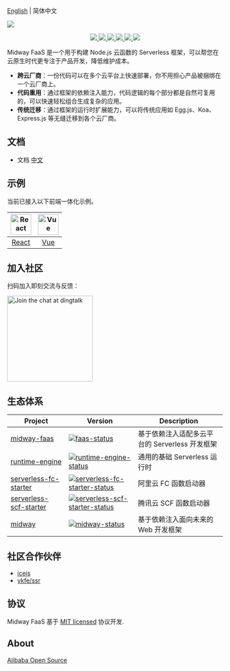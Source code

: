 [English](./README.en-US.md) | 简体中文


![](https://img.alicdn.com/tfs/TB1HdniCSf2gK0jSZFPXXXsopXa-1000-353.png)

<p align="center">
  <a href="https://www.npmjs.com/package/@midwayjs/faas" alt="npm version">
    <img src="https://img.shields.io/npm/v/@midwayjs/faas.svg?style=flat" />
  </a>
  <a href="./LICENSE" alt="GitHub license">
    <img src="https://img.shields.io/badge/license-MIT-blue.svg" />
  </a>
  <a href="https://github.com/midwayjs/midway-faas/actions?query=workflow%3A%22Node.js+CI%22" alt="Node.js CI">
    <img src="https://img.shields.io/badge/Node.js%20CI-passing-brightgreen" />
  </a>
  <a href="https://github.com/midwayjs/midway-faas" alt="Activity">
    <img src="https://img.shields.io/github/commit-activity/m/midwayjs/midway-faas" />
  </a>
  <a href="https://github.com/midwayjs/midway-faas/graphs/contributors" alt="Contributors">
    <img src="https://img.shields.io/github/contributors/midwayjs/midway-faas" />
  </a>
  <a href="https://gitpod.io/#https://github.com/midwayjs/midway-faas" alt="Gitpod Ready-to-Code">
    <img src="https://img.shields.io/badge/Gitpod-Ready--to--Code-blue?logo=gitpod" />
  </a>
</p>

Midway FaaS 是一个用于构建 Node.js 云函数的 Serverless 框架，可以帮您在云原生时代更专注于产品开发，降低维护成本。

- **跨云厂商**：一份代码可以在多个云平台上快速部署，你不用担心产品被捆绑在一个云厂商上。
- **代码重用**：通过框架的依赖注入能力，代码逻辑的每个部分都是自然可复用的，可以快速轻松组合生成复杂的应用。
- **传统迁移**：通过框架的运行时扩展能力，可以将传统应用如 Egg.js、Koa、Express.js 等无缝迁移到各个云厂商。

## 文档

- 文档 [中文](https://www.yuque.com/midwayjs/faas)

## 示例

当前已接入以下前端一体化示例。

|<img alt="React" src="https://user-images.githubusercontent.com/677114/42611693-f921fc7c-85c9-11e8-8de1-6d6013b92f69.png" width="48">| <img alt="Vue" src="https://user-images.githubusercontent.com/677114/42611543-44ef4502-85c9-11e8-9ef9-e9f98477c646.png" width="48">
| :---: | :---: |
| [React](https://www.yuque.com/midwayjs/faas/faas_with_react) | [Vue](https://www.yuque.com/midwayjs/faas/faas_with_vue) |

## 加入社区

扫码加入即刻交流与反馈：


<img alt="Join the chat at dingtalk" src="https://user-images.githubusercontent.com/418820/82108754-60371300-9763-11ea-88f4-fc59c743ea23.png" width="200">

## 生态体系

|    Project         |    Version                                |   Description       |
|----------------|-----------------------------------------|-----------|
| [midway-faas] | [![faas-status]][faas-package] |基于依赖注入适配多云平台的 Serverless 开发框架|
| [runtime-engine] | [![runtime-engine-status]][runtime-engine-package] |通用的基础 Serverless 运行时|
| [serverless-fc-starter] | [![serverless-fc-starter-status]][serverless-fc-starter-package] |阿里云 FC 函数启动器|
| [serverless-scf-starter] | [![serverless-scf-starter-status]][serverless-scf-starter-package] |腾讯云 SCF 函数启动器|
| [midway] | [![midway-status]][midway-package] |基于依赖注入面向未来的 Web 开发框架|


[midway-faas]: https://github.com/midwayjs/midway-faas
[midway]: https://github.com/midwayjs/midway
[runtime-engine]: https://github.com/midwayjs/midway-faas/tree/master/packages/runtime-engine
[faas-cli]: https://github.com/midwayjs/midway-faas/tree/master/packages/faas-cli
[serverless-fc-starter]: https://github.com/midwayjs/midway-faas/tree/master/packages/serverless-fc-starter
[serverless-scf-starter]: https://github.com/midwayjs/midway-faas/tree/master/packages/serverless-scf-starter

[faas-status]: https://img.shields.io/npm/v/@midwayjs/faas.svg
[midway-status]: https://img.shields.io/npm/v/midway.svg
[runtime-engine-status]: https://img.shields.io/npm/v/@midwayjs/runtime-engine.svg
[serverless-fc-starter-status]: https://img.shields.io/npm/v/@midwayjs/runtime-engine.svg
[serverless-scf-starter-status]: https://img.shields.io/npm/v/@midwayjs/runtime-engine.svg

[faas-package]: https://npmjs.com/package/@midwayjs/faas
[midway-package]: https://npmjs.com/package/midway
[runtime-engine-package]: https://npmjs.com/package/@midwayjs/runtime-engine
[serverless-fc-starter-package]: https://npmjs.com/package/@midwayjs/serverless-fc-starter
[serverless-scf-starter-package]: https://npmjs.com/package/@midwayjs/serverless-scf-starter


## 社区合作伙伴

- [icejs](https://ice.work/)
- [ykfe/ssr](https://github.com/ykfe/ssr/)

## 协议

Midway FaaS 基于 [MIT licensed](./LICENSE) 协议开发.

## About

[Alibaba Open Source](https://opensource.alibaba.com/)
